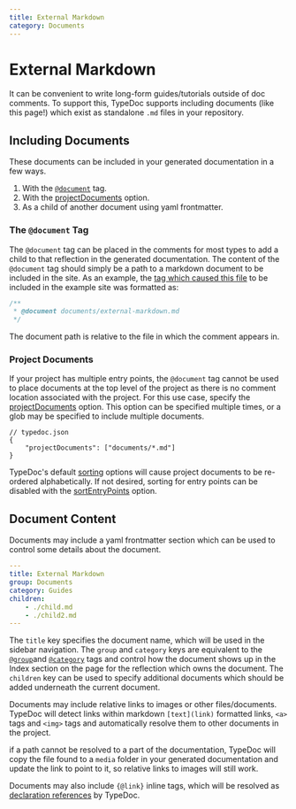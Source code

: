 ```yaml
---
title: External Markdown
category: Documents
---
```


# External Markdown

It can be convenient to write long-form guides/tutorials outside of doc comments.
To support this, TypeDoc supports including documents (like this page!) which exist
as standalone `.md` files in your repository.

## Including Documents

These documents can be included in your generated documentation in a few ways.

1. With the [`@document`](https://typedoc.org/tags/document/) tag.
2. With the [projectDocuments] option.
3. As a child of another document using yaml frontmatter.

### The `@document` Tag

The `@document` tag can be placed in the comments for most types to add
a child to that reflection in the generated documentation. The content of
the `@document` tag should simply be a path to a markdown document to be
included in the site. As an example, the [tag which caused this file](https://github.com/TypeStrong/typedoc/blob/master/example/src/index.ts#L7)
to be included in the example site was formatted as:

```ts
/**
 * @document documents/external-markdown.md
 */
```

The document path is relative to the file in which the comment appears in.

### Project Documents

If your project has multiple entry points, the `@document` tag cannot be used
to place documents at the top level of the project as there is no comment location
associated with the project. For this use case, specify the [projectDocuments]
option. This option can be specified multiple times, or a glob may be specified
to include multiple documents.

```jsonc
// typedoc.json
{
    "projectDocuments": ["documents/*.md"]
}
```

TypeDoc's default [sorting](https://typedoc.org/options/organization/#sort) options
will cause project documents to be re-ordered alphabetically. If not desired, sorting
for entry points can be disabled with the [sortEntryPoints](https://typedoc.org/options/organization/#sortentrypoints)
option.

## Document Content

Documents may include a yaml frontmatter section which can be used to control
some details about the document.

```yaml
---
title: External Markdown
group: Documents
category: Guides
children:
    - ./child.md
    - ./child2.md
---
```

The `title` key specifies the document name, which will be used in the sidebar
navigation. The `group` and `category` keys are equivalent to the
[`@group`](https://typedoc.org/tags/group/)and [`@category`](https://typedoc.org/tags/category/)
tags and control how the document shows up in the Index section on the page
for the reflection which owns the document. The `children` key can be used to specify
additional documents which should be added underneath the current document.

Documents may include relative links to images or other files/documents. TypeDoc
will detect links within markdown `[text](link)` formatted links, `<a>` tags
and `<img>` tags and automatically resolve them to other documents in the project.

if a path cannot be resolved to a part of the documentation, TypeDoc will copy
the file found to a `media` folder in your generated documentation and update the
link to point to it, so relative links to images will still work.

Documents may also include `{@link}` inline tags, which will be resolved as
[declaration references](https://typedoc.org/guides/declaration-references/) by
TypeDoc.

[this page]: https://github.com/TypeStrong/typedoc/blob/master/example/src/documents/external-markdown.md
[projectDocuments]: https://typedoc.org/options/input/#projectdocuments
